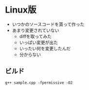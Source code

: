 # Linux版
* いつかのソースコードを貰って作った
* あまり変更されていない
  * diffを取ってみた
  * いっぱい変更が出た
  * いったい何を変更したんだ
  * 分からない

## ビルド
~~~~
g++ sample.cpp -fpermissive -O2
~~~~

